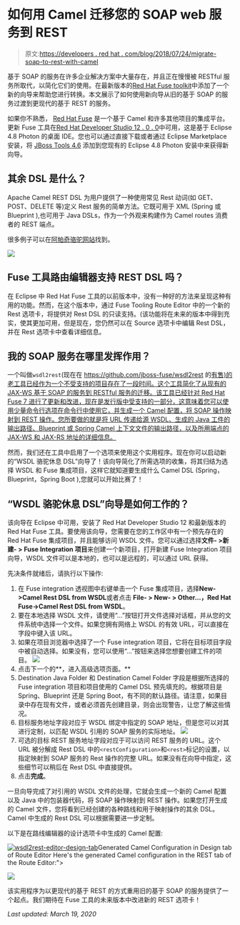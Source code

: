 # 如何用 Camel 迁移您的 SOAP web 服务到 REST

> 原文:[https://developers . red hat . com/blog/2018/07/24/migrate-soap-to-rest-with-camel](https://developers.redhat.com/blog/2018/07/24/migrate-soap-to-rest-with-camel)

基于 SOAP 的服务在许多企业解决方案中大量存在，并且正在慢慢被 RESTful 服务所取代，以简化它们的使用。在最新版本的[Red Hat Fuse toolkit](https://tools.jboss.org/features/fusetools.html)中添加了一个新的向导来帮助您进行转换。本文展示了如何使用新向导从旧的基于 SOAP 的服务过渡到更现代的基于 REST 的服务。

如果你不熟悉， [Red Hat Fuse](https://developers.redhat.com/products/fuse/overview/) 是一个基于 Camel 和许多其他项目的集成平台。更新 Fuse 工具在[Red Hat Developer Studio 12 . 0 . 0](https://developers.redhat.com/blog/2018/07/18/announcing-devstudio-12-jboss-tools-46/)中可用，这是基于 Eclipse 4.8 Photon 的桌面 IDE。您也可以通过直接下载或者通过 Eclipse Marketplace 安装，将 [JBoss Tools 4.6](http://tools.jboss.org/downloads/jbosstools/photon/4.6.0.Final.html) 添加到您现有的 Eclipse 4.8 Photon 安装中来获得新向导。

## 其余 DSL 是什么？

Apache Camel REST DSL 为用户提供了一种使用常见 Rest 动词(如 GET、POST、DELETE 等)定义 Rest 服务的简单方法。它既可用于 XML (Spring 或 Blueprint ),也可用于 Java DSLs，作为一个外观来构建作为 Camel routes 消费者的 REST 端点。

很多例子可以在[阿帕奇骆驼网站](http://camel.apache.org/rest-dsl.html)找到。

![](../Images/1a7032ddf4631ba68baa9bf647697570.png)

## Fuse 工具路由编辑器支持 REST DSL 吗？

在 Eclipse 中 Red Hat Fuse 工具的以前版本中，没有一种好的方法来呈现这种有用的功能。然而，在这个版本中，通过 Fuse Tooling Route Editor 中的一个新的 Rest 选项卡，将提供对 Rest DSL 的只读支持。(该功能将在未来的版本中得到充实，使其更加可用，但是现在，您仍然可以在 Source 选项卡中编辑 Rest DSL，并在 Rest 选项卡中查看详细信息。

## 我的 SOAP 服务在哪里发挥作用？

一个叫做`wsdl2rest`(现在在 https://github.com/jboss-fuse/wsdl2rest 的[有售)的老工具已经作为一个不受支持的项目存在了一段时间。这个工具简化了从现有的 JAX-WS 基于 SOAP 的服务到 RESTful 服务的迁移。该工具已经针对 Red Hat Fuse 7 进行了更新和改进，现在是发行版中受支持的一部分，这意味着您可以使用少量命令行选项在命令行中使用它，并生成一个 Camel 配置，将 SOAP 操作映射到 REST 操作。您所要做的就是将 URL 传递给源 WSDL、生成的 Java 工件的输出路径、Blueprint 或 Spring Camel 上下文文件的输出路径，以及所用端点的 JAX-WS 和 JAX-RS 地址的详细信息。](https://github.com/jboss-fuse/wsdl2rest)

然而，我们还在工具中启用了一个选项来使用这个实用程序。现在你可以启动新的“WSDL 骆驼休息 DSL”向导了！该向导简化了所需选项的收集，将其归结为选择 WSDL 和 Fuse 集成项目，这样它就知道要生成什么 Camel DSL (Spring，Blueprint，Spring Boot ),您就可以开始比赛了！

## “WSDL 骆驼休息 DSL”向导是如何工作的？

该向导在 Eclipse 中可用，安装了 Red Hat Developer Studio 12 和最新版本的 Red Hat Fuse 工具。要使用该向导，您需要在您的工作区中有一个预先存在的 Red Hat Fuse 集成项目，并且能够访问 WSDL 文件。您可以通过选择**文件- >新建- > Fuse Integration 项目**来创建一个新项目，打开新建 Fuse Integration 项目向导，WSDL 文件可以是本地的，也可以是远程的，可以通过 URL 获得。

先决条件就绪后，请执行以下操作:

1.  在 Fuse integration 透视图中右键单击一个 Fuse 集成项目，选择**New->Camel Rest DSL from WSDL**或者点击 **File- > New- > Other…，Red Hat Fuse->Camel Rest DSL from WSDL**。
2.  要在本地选择 WSDL 文件，请使用“...”按钮打开文件选择对话框，并从您的文件系统中选择一个文件。如果您拥有网络上 WSDL 的有效 URL，可以直接在字段中键入该 URL。
3.  如果在项目浏览器中选择了一个 Fuse integration 项目，它将在目标项目字段中被自动选择。如果没有，您可以使用“...”按钮来选择您想要创建工件的项目。
    ![](../Images/7329cf304fb4e9e5e274ace5e758643b.png)
4.  点击下一个的**，进入高级选项页面。**
5.  Destination Java Folder 和 Destination Camel Folder 字段是根据所选择的 Fuse integration 项目和项目使用的 Camel DSL 预先填充的。根据项目是 Spring、Blueprint 还是 Spring Boot，有不同的默认路径。请注意，如果目录中存在现有文件，或者必须首先创建目录，则会出现警告，让您了解这些情况。
6.  目标服务地址字段对应于 WSDL 绑定中指定的 SOAP 地址，但是您可以对其进行定制，以匹配 WSDL 引用的 SOAP 服务的实际地址。
    ![](../Images/4e09d8d3e1191c99c48c6e9f979a72ca.png)
7.  可选的目标 REST 服务地址字段对应于可以访问 REST 服务的 URL。这个 URL 被分解成 Rest DSL 中的`<restConfiguration>`和`<rest>`标记的设置，以指定映射到 SOAP 服务的 Rest 操作的完整 URL。如果没有在向导中指定，这些细节可以稍后在 Rest DSL 中直接提供。
8.  点击**完成**。

一旦向导完成了对引用的 WSDL 文件的处理，它就会生成一个新的 Camel 配置以及 Java 中的包装器代码，将 SOAP 操作映射到 REST 操作。如果您打开生成的 Camel 文件，您将看到已经创建的各种路线和用于映射操作的其余 DSL。Camel 中生成的 Rest DSL 可以根据需要进一步定制。

以下是在路线编辑器的设计选项卡中生成的 Camel 配置:

[![](../Images/ea8b39ea9fff8121d5a09df84a840be2.png "wsdl2rest-editor-design-tab")](/sites/default/files/blog/2018/07/wsdl2rest-editor-design-tab.jpg)Generated Camel Configuration in Design tab of Route Editor
Here's the generated Camel configuration in the REST tab of the Route Editor:">

![](../Images/f1a875037dbfbb84df6e10fc743c0ba2.png)

该实用程序为以更现代的基于 REST 的方式重用旧的基于 SOAP 的服务提供了一个起点。我们期待在 Fuse 工具的未来版本中改进新的 REST 选项卡！

*Last updated: March 19, 2020*